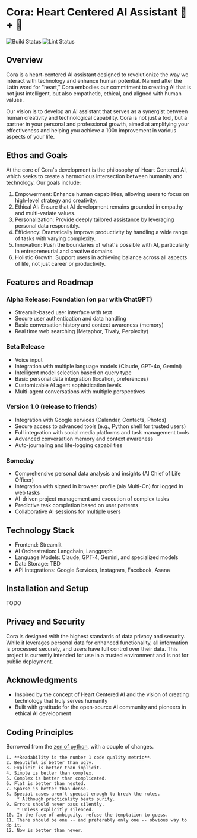 # Cora: Heart Centered AI Assistant 🤖 + 💙

![Build Status](https://github.com/TechNickAIo/cora/actions/workflows/build.yml/badge.svg)
![Lint Status](https://github.com/TechNickAIo/cora/actions/workflows/linter.yml/badge.svg)

## Overview

Cora is a heart-centered AI assistant designed to revolutionize the way we interact with technology and enhance human potential. Named after the Latin word for "heart," Cora embodies our commitment to creating AI that is not just intelligent, but also empathetic, ethical, and aligned with human values.

Our vision is to develop an AI assistant that serves as a synergist between human creativity and technological capability. Cora is not just a tool, but a partner in your personal and professional growth, aimed at amplifying your effectiveness and helping you achieve a 100x improvement in various aspects of your life.

## Ethos and Goals

At the core of Cora's development is the philosophy of Heart Centered AI, which seeks to create a harmonious intersection between humanity and technology. Our goals include:

1. Empowerment: Enhance human capabilities, allowing users to focus on high-level strategy and creativity.
2. Ethical AI: Ensure that AI development remains grounded in empathy and multi-variate values.
3. Personalization: Provide deeply tailored assistance by leveraging personal data responsibly.
4. Efficiency: Dramatically improve productivity by handling a wide range of tasks with varying complexity.
5. Innovation: Push the boundaries of what's possible with AI, particularly in entrepreneurial and creative domains.
6. Holistic Growth: Support users in achieving balance across all aspects of life, not just career or productivity.

## Features and Roadmap

### Alpha Release: Foundation (on par with ChatGPT)

- Streamlit-based user interface with text
- Secure user authentication and data handling
- Basic conversation history and context awareness (memory)
- Real time web searching (Metaphor, Tivaly, Perplexity)

### Beta Release

- Voice input
- Integration with multiple language models (Claude, GPT-4o, Gemini)
- Intelligent model selection based on query type
- Basic personal data integration (location, preferences)
- Customizable AI agent sophistication levels
- Multi-agent conversations with multiple perspectives

### Version 1.0 (release to friends)

- Integration with Google services (Calendar, Contacts, Photos)
- Secure access to advanced tools (e.g., Python shell for trusted users)
- Full integration with social media platforms and task management tools
- Advanced conversation memory and context awareness
- Auto-journaling and life-logging capabilities

### Someday

- Comprehensive personal data analysis and insights (AI Chief of Life Officer)
- Integration with signed in browser profile (ala Multi-On) for logged in web tasks
- AI-driven project management and execution of complex tasks
- Predictive task completion based on user patterns
- Collaborative AI sessions for multiple users

## Technology Stack

- Frontend: Streamlit
- AI Orchestration: Langchain, Langgraph
- Language Models: Claude, GPT-4, Gemini, and specialized models
- Data Storage: TBD
- API Integrations: Google Services, Instagram, Facebook, Asana

## Installation and Setup

TODO

## Privacy and Security

Cora is designed with the highest standards of data privacy and security. While it leverages personal data for enhanced functionality, all information is processed securely, and users have full control over their data. This project is currently intended for use in a trusted environment and is not for public deployment.

## Acknowledgments

- Inspired by the concept of Heart Centered AI and the vision of creating technology that truly serves humanity
- Built with gratitude for the open-source AI community and pioneers in ethical AI development

## Coding Principles

Borrowed from the [zen of python](http://c2.com/cgi/wiki?PythonPhilosophy), with a couple of changes.

```text
1. **Readability is the number 1 code quality metric**.
2. Beautiful is better than ugly.
3. Explicit is better than implicit.
4. Simple is better than complex.
5. Complex is better than complicated.
6. Flat is better than nested.
7. Sparse is better than dense.
8. Special cases aren't special enough to break the rules.
    * Although practicality beats purity.
9. Errors should never pass silently.
    * Unless explicitly silenced.
10. In the face of ambiguity, refuse the temptation to guess.
11. There should be one -- and preferably only one -- obvious way to do it.
12. Now is better than never.
```
